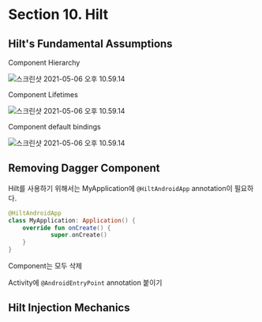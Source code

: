 # Section 10. Hilt

## Hilt's Fundamental Assumptions

Component Hierarchy

![스크린샷 2021-05-06 오후 10.59.14](https://user-images.githubusercontent.com/45536712/122946747-96a67f00-d3b4-11eb-9a46-3164f31a7b62.png)

Component Lifetimes

![스크린샷 2021-05-06 오후 10.59.14](https://user-images.githubusercontent.com/45536712/122946877-b2aa2080-d3b4-11eb-9e8c-aa76fa4a1a78.png)

Component default bindings

![스크린샷 2021-05-06 오후 10.59.14](https://user-images.githubusercontent.com/45536712/122946981-c3f32d00-d3b4-11eb-8586-b21c03e62ae5.png)



## Removing Dagger Component

Hilt를 사용하기 위해서는 MyApplication에 `@HiltAndroidApp` annotation이 필요하다.

```kotlin
@HiltAndroidApp
class MyApplication: Application() {
	override fun onCreate() {
			super.onCreate()
	}
}
```

Component는 모두 삭제

Activity에 `@AndroidEntryPoint` annotation 붙이기



## Hilt Injection Mechanics

